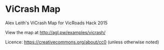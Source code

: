 # ViCrash Map

Alex Leith's ViCrash Map for VicRoads Hack 2015

View the map at http://agl.pw/examples/vicrash/

Licence: https://creativecommons.org/about/cc0 (unless otherwise noted)
